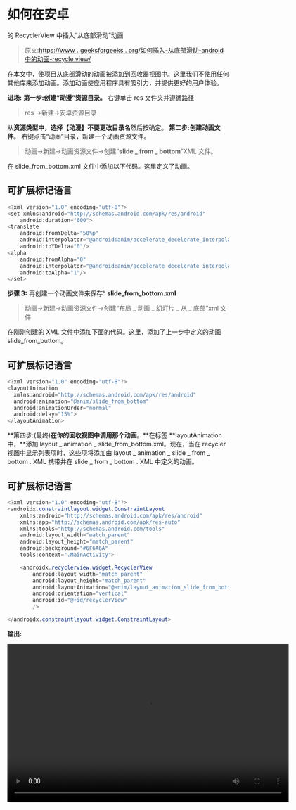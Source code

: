 # 如何在安卓

的 RecyclerView 中插入“从底部滑动”动画

> 原文:[https://www . geeksforgeeks . org/如何插入-从底部滑动-android 中的动画-recycle view/](https://www.geeksforgeeks.org/how-to-insert-slide-from-bottom-animation-in-recyclerview-in-android/)

在本文中，使项目从底部滑动的动画被添加到回收器视图中。这里我们不使用任何其他库来添加动画。添加动画使应用程序具有吸引力，并提供更好的用户体验。

**进场:**
**第一步:**创建“**动漫**”资源目录**。**
右键单击 res 文件夹并遵循路径

> res ->新建->安卓资源目录

从**资源类型中，**选择**【动漫】**不要更改**目录名**然后按确定。
**第二步:**创建**动画文件**。
右键点击“动画”目录，新建一个动画资源文件。

> 动画->新建->动画资源文件->创建“**slide _ from _ bottom**”XML 文件。

在 slide_from_bottom.xml 文件中添加以下代码。这里定义了动画。

## 可扩展标记语言

```java
<?xml version="1.0" encoding="utf-8"?>
<set xmlns:android="http://schemas.android.com/apk/res/android"
    android:duration="600">
<translate
    android:fromYDelta="50%p"
    android:interpolator="@android:anim/accelerate_decelerate_interpolator"
    android:toYDelta="0"/>
<alpha
    android:fromAlpha="0"
    android:interpolator="@android:anim/accelerate_decelerate_interpolator"
    android:toAlpha="1"/>
</set>
```

**步骤 3:** 再创建一个动画文件来保存“ **slide_from_bottom.xml**

> 动画->新建->动画资源文件->创建“布局 _ 动画 _ 幻灯片 _ 从 _ 底部”xml 文件

在刚刚创建的 XML 文件中添加下面的代码。这里，添加了上一步中定义的动画 slide_from_buttom。

## 可扩展标记语言

```java
<?xml version="1.0" encoding="utf-8"?>
<layoutAnimation
  xmlns:android="http://schemas.android.com/apk/res/android"
  android:animation="@anim/slide_from_bottom"
  android:animationOrder="normal"
  android:delay="15%">
</layoutAnimation>
```

**第四步:(最终)**在你的回收视图中调用那个动画**。**在标签 **layoutAnimation 中，**添加 layout _ animation _ slide_from_bottom.xml。现在，当在 recycler 视图中显示列表项时，这些项将添加由 layout _ animation _ slide _ from _ bottom . XML 携带并在 slide _ from _ bottom . XML 中定义的动画。

## 可扩展标记语言

```java
<?xml version="1.0" encoding="utf-8"?>
<androidx.constraintlayout.widget.ConstraintLayout 
    xmlns:android="http://schemas.android.com/apk/res/android"
    xmlns:app="http://schemas.android.com/apk/res-auto"
    xmlns:tools="http://schemas.android.com/tools"
    android:layout_width="match_parent"
    android:layout_height="match_parent"
    android:background="#6F6A6A"
    tools:context=".MainActivity">

    <androidx.recyclerview.widget.RecyclerView
        android:layout_width="match_parent"
        android:layout_height="match_parent"
        android:layoutAnimation="@anim/layout_animation_slide_from_bottom"
        android:orientation="vertical"
        android:id="@+id/recyclerView"
        />

</androidx.constraintlayout.widget.ConstraintLayout>
```

**输出:**

<video class="wp-video-shortcode" id="video-447707-1" width="640" height="360" preload="metadata" controls=""><source type="video/mp4" src="https://media.geeksforgeeks.org/wp-content/uploads/20200705235158/slide_from_bottom_animation_android_demo.mp4?_=1">[https://media.geeksforgeeks.org/wp-content/uploads/20200705235158/slide_from_bottom_animation_android_demo.mp4](https://media.geeksforgeeks.org/wp-content/uploads/20200705235158/slide_from_bottom_animation_android_demo.mp4)</video>